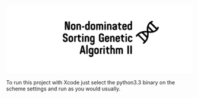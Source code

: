 ![](Resources/banner.png?raw=true)

To run this project with Xcode just select the python3.3 binary on the scheme settings and run as you would usually. 
